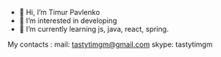 - 👋 Hi, I’m Timur Pavlenko
- 👀 I’m interested in developing
- 🌱 I’m currently learning js, java, react, spring.

My contacts : 
mail: tastytimgm@gmail.com
skype: tastytimgm



